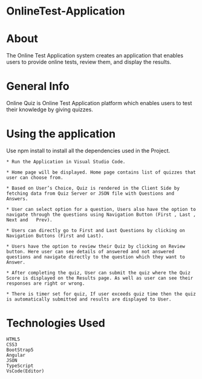 # OnlineTest-Application

# About
The Online Test Application system creates an application that enables users to provide online tests, review them, and display the results.

# General Info
Online Quiz is Online Test Application platform which enables users to test their knowledge by giving quizzes.

# Using the application
Use npm install to install all the dependencies used in the Project.

    * Run the Application in Visual Studio Code.

    * Home page will be displayed. Home page contains list of quizzes that user can choose from.

    * Based on User’s Choice, Quiz is rendered in the Client Side by fetching data from Quiz Server or JSON file with Questions and Answers.

    * User can select option for a question, Users also have the option to navigate through the questions using Navigation Button (First , Last , Next and   Prev).

    * Users can directly go to First and Last Questions by clicking on Navigation Buttons (First and Last).

    * Users have the option to review their Quiz by clicking on Review button. Here user can see details of answered and not answered questions and navigate directly to the question which they want to Answer.

    * After completing the quiz, User can submit the quiz where the Quiz Score is displayed on the Results page. As well as user can see their responses are right or wrong.

    * There is timer set for quiz, If user exceeds quiz time then the quiz is automatically submitted and results are displayed to User.
    
# Technologies Used
    HTML5
    CSS3
    BootStrap5
    Angular
    JSON
    TypeScript
    VsCode(Editor)

